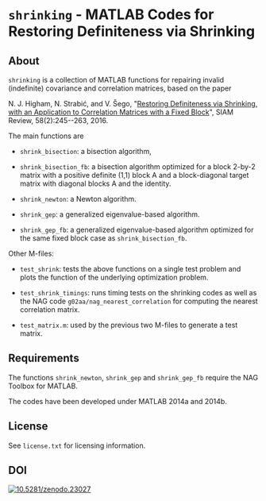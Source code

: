 `shrinking` - MATLAB Codes for Restoring Definiteness via Shrinking
==========

About
-----

`shrinking` is a collection of MATLAB functions for repairing invalid
(indefinite) covariance and correlation matrices, based on the paper

N. J. Higham, N. Strabić, and V. Šego, "[Restoring Definiteness via Shrinking, with an
Application to Correlation Matrices with a Fixed
Block](https://doi.org//10.1137/140996112)", SIAM Review, 58(2):245--263, 2016.

The main functions are

* `shrink_bisection`: a bisection algorithm,

* `shrink_bisection_fb`: a bisection algorithm optimized for a block
  2-by-2 matrix with a positive definite (1,1) block A and a 
  block-diagonal target matrix with diagonal blocks A and the identity.

* `shrink_newton`: a Newton algorithm.

* `shrink_gep`: a generalized eigenvalue-based algorithm.

* `shrink_gep_fb`: a generalized eigenvalue-based algorithm optimized for
  the same fixed block case as `shrink_bisection_fb`.

Other M-files:

* `test_shrink`: tests the above functions on a single test problem and
  plots the function of the underlying optimization problem.

* `test_shrink_timings`: runs timing tests on the shrinking codes as well
  as the NAG code `g02aa/nag_nearest_correlation` for computing the nearest
  correlation matrix.

* `test_matrix.m`: used by the previous two M-files to generate a test matrix.


Requirements
-------------

The functions `shrink_newton`, `shrink_gep` and `shrink_gep_fb` require
the NAG Toolbox for MATLAB.

The codes have been developed under MATLAB 2014a and 2014b.

License
-------

See `license.txt` for licensing information.

DOI
---

<a href="http://dx.doi.org/10.5281/zenodo.23027"><img src="https://zenodo.org/badge/doi/10.5281/zenodo.23027.svg" alt="10.5281/zenodo.23027"></a>
